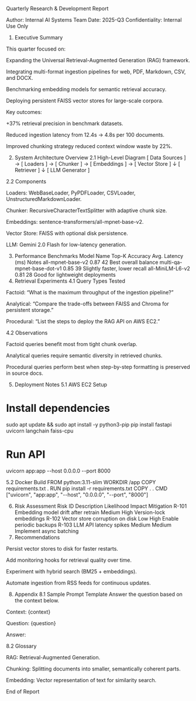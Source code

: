 Quarterly Research & Development Report

Author: Internal AI Systems Team
Date: 2025-Q3
Confidentiality: Internal Use Only

1. Executive Summary

This quarter focused on:

Expanding the Universal Retrieval-Augmented Generation (RAG) framework.

Integrating multi-format ingestion pipelines for web, PDF, Markdown, CSV, and DOCX.

Benchmarking embedding models for semantic retrieval accuracy.

Deploying persistent FAISS vector stores for large-scale corpora.

Key outcomes:

+37% retrieval precision in benchmark datasets.

Reduced ingestion latency from 12.4s → 4.8s per 100 documents.

Improved chunking strategy reduced context window waste by 22%.

2. System Architecture Overview
2.1 High-Level Diagram
[ Data Sources ] → [ Loaders ] → [ Chunker ] → [ Embeddings ] → [ Vector Store ] 
                                                      ↓
                                                 [ Retriever ]
                                                      ↓
                                              [ LLM Generator ]

2.2 Components

Loaders: WebBaseLoader, PyPDFLoader, CSVLoader, UnstructuredMarkdownLoader.

Chunker: RecursiveCharacterTextSplitter with adaptive chunk size.

Embeddings: sentence-transformers/all-mpnet-base-v2.

Vector Store: FAISS with optional disk persistence.

LLM: Gemini 2.0 Flash for low-latency generation.

3. Performance Benchmarks
Model Name	Top-K Accuracy	Avg. Latency (ms)	Notes
all-mpnet-base-v2	0.87	42	Best overall balance
multi-qa-mpnet-base-dot-v1	0.85	39	Slightly faster, lower recall
all-MiniLM-L6-v2	0.81	28	Good for lightweight deployments
4. Retrieval Experiments
4.1 Query Types Tested

Factoid: “What is the maximum throughput of the ingestion pipeline?”

Analytical: “Compare the trade-offs between FAISS and Chroma for persistent storage.”

Procedural: “List the steps to deploy the RAG API on AWS EC2.”

4.2 Observations

Factoid queries benefit most from tight chunk overlap.

Analytical queries require semantic diversity in retrieved chunks.

Procedural queries perform best when step-by-step formatting is preserved in source docs.

5. Deployment Notes
5.1 AWS EC2 Setup
# Install dependencies
sudo apt update && sudo apt install -y python3-pip
pip install fastapi uvicorn langchain faiss-cpu

# Run API
uvicorn app:app --host 0.0.0.0 --port 8000

5.2 Docker Build
FROM python:3.11-slim
WORKDIR /app
COPY requirements.txt .
RUN pip install -r requirements.txt
COPY . .
CMD ["uvicorn", "app:app", "--host", "0.0.0.0", "--port", "8000"]

6. Risk Assessment
Risk ID	Description	Likelihood	Impact	Mitigation
R-101	Embedding model drift after retrain	Medium	High	Version-lock embeddings
R-102	Vector store corruption on disk	Low	High	Enable periodic backups
R-103	LLM API latency spikes	Medium	Medium	Implement async batching
7. Recommendations

Persist vector stores to disk for faster restarts.

Add monitoring hooks for retrieval quality over time.

Experiment with hybrid search (BM25 + embeddings).

Automate ingestion from RSS feeds for continuous updates.

8. Appendix
8.1 Sample Prompt Template
Answer the question based on the context below.

Context:
{context}

Question:
{question}

Answer:

8.2 Glossary

RAG: Retrieval-Augmented Generation.

Chunking: Splitting documents into smaller, semantically coherent parts.

Embedding: Vector representation of text for similarity search.

End of Report